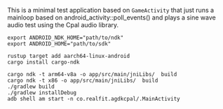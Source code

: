 This is a minimal test application based on `GameActivity` that just
runs a mainloop based on android_activity::poll_events() and plays a
sine wave audio test using the Cpal audio library.

```
export ANDROID_NDK_HOME="path/to/ndk"
export ANDROID_HOME="path/to/sdk"

rustup target add aarch64-linux-android
cargo install cargo-ndk

cargo ndk -t arm64-v8a -o app/src/main/jniLibs/  build
cargo ndk -t x86 -o app/src/main/jniLibs/  build
./gradlew build
./gradlew installDebug
adb shell am start -n co.realfit.agdkcpal/.MainActivity
```
